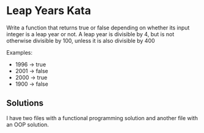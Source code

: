# Leap Years Kata

Write a function that returns true or false depending on whether its input integer is a leap year or not.
A leap year is divisible by 4, but is not otherwise divisible by 100, unless it is also divisible by 400

Examples:

- 1996 -> true
- 2001 -> false
- 2000 -> true
- 1900 -> false

## Solutions

I have two files with a functional programming solution and another file with an OOP solution.
